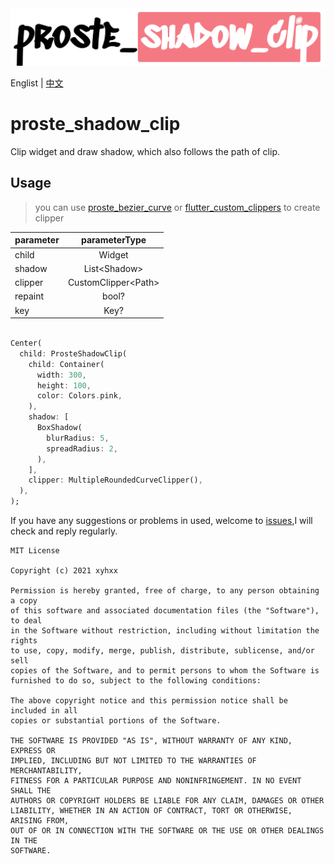 <img src="https://raw.githubusercontent.com/xyhxx/program_preview/master/logo/shadow_clip.png" />

Englist | <a href="https://github.com/xyhxx/proste_shadow_clip/blob/main/doc/cn.md">中文</a>

# proste_shadow_clip

Clip widget and draw shadow, which also follows the path of clip.

## Usage

> you can use <a href="https://github.com/xyhxx/flutter_bezier_curve">proste_bezier_curve</a> or <a href="https://github.com/lohanidamodar/flutter_custom_clippers">flutter_custom_clippers</a> to create clipper

| parameter | parameterType |
| :-- | :---: |
| child | Widget | 
| shadow | List\<Shadow\> | 
| clipper | CustomClipper\<Path\> |
| repaint | bool? |
| key | Key? |

``` dart

Center(
  child: ProsteShadowClip(
    child: Container(
      width: 300,
      height: 100,
      color: Colors.pink,
    ),
    shadow: [
      BoxShadow(
        blurRadius: 5,
        spreadRadius: 2,
      ),
    ],
    clipper: MultipleRoundedCurveClipper(),
  ),
);

```

If you have any suggestions or problems in used, welcome to <a href="https://github.com/xyhxx/proste_shadow_clip/issues">issues</a>,I will check and reply regularly.

```
MIT License

Copyright (c) 2021 xyhxx

Permission is hereby granted, free of charge, to any person obtaining a copy
of this software and associated documentation files (the "Software"), to deal
in the Software without restriction, including without limitation the rights
to use, copy, modify, merge, publish, distribute, sublicense, and/or sell
copies of the Software, and to permit persons to whom the Software is
furnished to do so, subject to the following conditions:

The above copyright notice and this permission notice shall be included in all
copies or substantial portions of the Software.

THE SOFTWARE IS PROVIDED "AS IS", WITHOUT WARRANTY OF ANY KIND, EXPRESS OR
IMPLIED, INCLUDING BUT NOT LIMITED TO THE WARRANTIES OF MERCHANTABILITY,
FITNESS FOR A PARTICULAR PURPOSE AND NONINFRINGEMENT. IN NO EVENT SHALL THE
AUTHORS OR COPYRIGHT HOLDERS BE LIABLE FOR ANY CLAIM, DAMAGES OR OTHER
LIABILITY, WHETHER IN AN ACTION OF CONTRACT, TORT OR OTHERWISE, ARISING FROM,
OUT OF OR IN CONNECTION WITH THE SOFTWARE OR THE USE OR OTHER DEALINGS IN THE
SOFTWARE.

```
